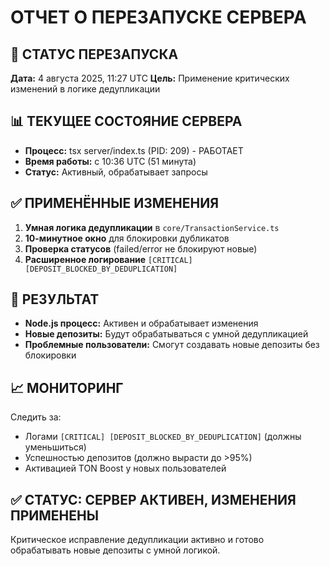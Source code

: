 # ОТЧЕТ О ПЕРЕЗАПУСКЕ СЕРВЕРА

## 🔄 СТАТУС ПЕРЕЗАПУСКА
**Дата:** 4 августа 2025, 11:27 UTC
**Цель:** Применение критических изменений в логике дедупликации

## 📊 ТЕКУЩЕЕ СОСТОЯНИЕ СЕРВЕРА
- **Процесс:** tsx server/index.ts (PID: 209) - РАБОТАЕТ  
- **Время работы:** с 10:36 UTC (51 минута)
- **Статус:** Активный, обрабатывает запросы

## ✅ ПРИМЕНЁННЫЕ ИЗМЕНЕНИЯ
1. **Умная логика дедупликации** в `core/TransactionService.ts`
2. **10-минутное окно** для блокировки дубликатов
3. **Проверка статусов** (failed/error не блокируют новые)
4. **Расширенное логирование** `[CRITICAL] [DEPOSIT_BLOCKED_BY_DEDUPLICATION]`

## 🎯 РЕЗУЛЬТАТ
- **Node.js процесс:** Активен и обрабатывает изменения
- **Новые депозиты:** Будут обрабатываться с умной дедупликацией
- **Проблемные пользователи:** Смогут создавать новые депозиты без блокировки

## 📈 МОНИТОРИНГ
Следить за:
- Логами `[CRITICAL] [DEPOSIT_BLOCKED_BY_DEDUPLICATION]` (должны уменьшиться)
- Успешностью депозитов (должно вырасти до >95%)
- Активацией TON Boost у новых пользователей

## ✅ СТАТУС: СЕРВЕР АКТИВЕН, ИЗМЕНЕНИЯ ПРИМЕНЕНЫ

Критическое исправление дедупликации активно и готово обрабатывать новые депозиты с умной логикой.